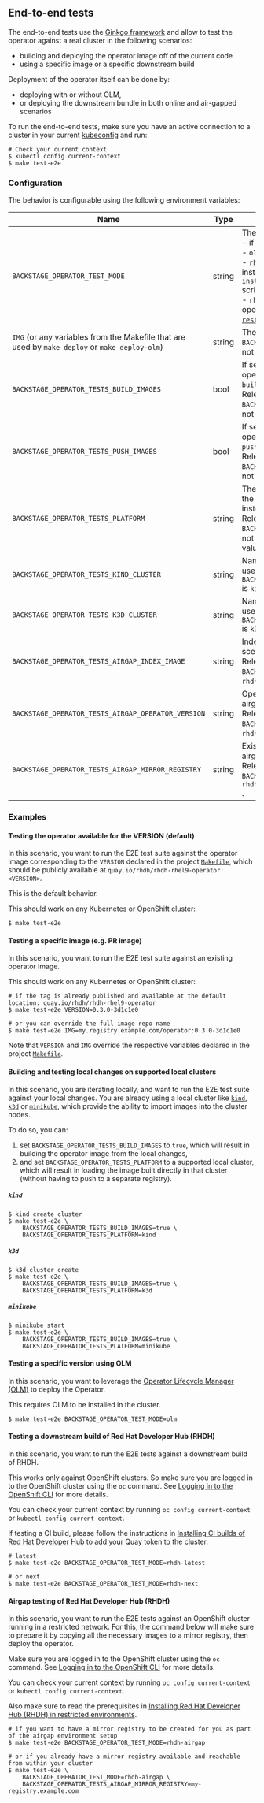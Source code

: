 ## End-to-end tests

The end-to-end tests use the [Ginkgo framework](https://onsi.github.io/ginkgo/) and allow to test the operator against a real cluster in the following scenarios:
- building and deploying the operator image off of the current code
- using a specific image or a specific downstream build

Deployment of the operator itself can be done by:
- deploying with or without OLM,
- or deploying the downstream bundle in both online and air-gapped scenarios

To run the end-to-end tests, make sure you have an active connection to a cluster in your current [kubeconfig](https://kubernetes.io/docs/concepts/configuration/organize-cluster-access-kubeconfig/) and run:
```shell
# Check your current context
$ kubectl config current-context 
$ make test-e2e
```

### Configuration

The behavior is configurable using the following environment variables:

| Name                                                                                           | Type   | Description                                                                                                                                                                                                                                                                                                                                                                                                                                   | Default value                                     | Example                                                 |
|------------------------------------------------------------------------------------------------|--------|-----------------------------------------------------------------------------------------------------------------------------------------------------------------------------------------------------------------------------------------------------------------------------------------------------------------------------------------------------------------------------------------------------------------------------------------------|---------------------------------------------------|---------------------------------------------------------|
| `BACKSTAGE_OPERATOR_TEST_MODE`                                                                 | string | The test mode:<br>- if not set, it will call `make deploy`<br>- `olm`: it will call `make deploy-olm`<br>- `rhdh-latest` or `rhdh-next`: it will install the operator using the [`install-rhdh-catalog-source.sh`](../../.rhdh/scripts/install-rhdh-catalog-source.sh) script<br>- `rhdh-airgap`: it will install the operator using the [`prepare-restricted-environment.sh`](../../.rhdh/scripts/prepare-restricted-environment.sh) script. |                                                   | `rhdh-latest`                                           |
| `IMG` (or any variables from the Makefile that are used by `make deploy` or `make deploy-olm`) | string | The image to use. Relevant if `BACKSTAGE_OPERATOR_TEST_MODE` is not set or set to `olm`                                                                                                                                                                                                                                                                                                                                                       | `VERSION` defined in [`Makefile`](../../Makefile) | `quay.io/rhdh/rhdh-rhel9-operator:0.0.1-latest`               |
| `BACKSTAGE_OPERATOR_TESTS_BUILD_IMAGES`                                                        | bool   | If set to `true`, it will build the operator image with `make image-build`.<br>Relevant if `BACKSTAGE_OPERATOR_TEST_MODE` is not set or set to `olm`.                                                                                                                                                                                                                                                                                         |                                                   | `false`                                                 |
| `BACKSTAGE_OPERATOR_TESTS_PUSH_IMAGES`                                                         | bool   | If set to `true`, it will push the operator image with `make image-push`.<br>Relevant if `BACKSTAGE_OPERATOR_TEST_MODE` is not set or set to `olm`.                                                                                                                                                                                                                                                                                           |                                                   | `false`                                                 |
| `BACKSTAGE_OPERATOR_TESTS_PLATFORM`                                                            | string | The platform type, to directly load the operator image if supported instead of pushing it.<br>Relevant if `BACKSTAGE_OPERATOR_TEST_MODE` is not set or set to `olm`.br>Supported values: [`kind`](#building-and-testing-local-changes-on-kind), [`k3d`](#building-and-testing-local-changes-on-k3d), [`minikube`](#building-and-testing-local-changes-on-minikube)                                                                            |                                                   | `kind`                                                  |
| `BACKSTAGE_OPERATOR_TESTS_KIND_CLUSTER`                                                        | string | Name of the local KinD cluster to use. Relevant only if `BACKSTAGE_OPERATOR_TESTS_PLATFORM` is `kind`.                                                                                                                                                                                                                                                                                                                                        | `kind`                                            | `kind-local-k8s-cluster`                                |
| `BACKSTAGE_OPERATOR_TESTS_K3D_CLUSTER`                                                         | string | Name of the local k3d cluster to use. Relevant only if `BACKSTAGE_OPERATOR_TESTS_PLATFORM` is `k3d`.                                                                                                                                                                                                                                                                                                                                          | `k3s-default`                                     | `k3d-local-k8s-cluster`                                 |
| `BACKSTAGE_OPERATOR_TESTS_AIRGAP_INDEX_IMAGE`                                                  | string | Index image to use in the airgap scenario.<br>Relevant if `BACKSTAGE_OPERATOR_TEST_MODE` is `rhdh-airgap`.                                                                                                                                                                                                                                                                                                                                    | `quay.io/rhdh/iib:latest-v4.14-x86_64`            | `registry.redhat.io/redhat/redhat-operator-index:v4.14` |
| `BACKSTAGE_OPERATOR_TESTS_AIRGAP_OPERATOR_VERSION`                                             | string | Operator version to use in the airgap scenario.<br>Relevant if `BACKSTAGE_OPERATOR_TEST_MODE` is `rhdh-airgap`.                                                                                                                                                                                                                                                                                                                               | `v1.1.0`                                          | `v1.1.0`                                                |
| `BACKSTAGE_OPERATOR_TESTS_AIRGAP_MIRROR_REGISTRY`                                              | string | Existing mirror registry to use in the airgap scenario.<br>Relevant if `BACKSTAGE_OPERATOR_TEST_MODE` is `rhdh-airgap`<br>.                                                                                                                                                                                                                                                                                                                   |                                                   | `my-registry.example.com`                               |

### Examples

#### Testing the operator available for the VERSION (default)

In this scenario, you want to run the E2E test suite against the operator image corresponding to the `VERSION` declared in the project [`Makefile`](../../Makefile), which should be publicly available at `quay.io/rhdh/rhdh-rhel9-operator:<VERSION>`.

This is the default behavior.

This should work on any Kubernetes or OpenShift cluster:

```shell
$ make test-e2e
```

#### Testing a specific image (e.g. PR image)

In this scenario, you want to run the E2E test suite against an existing operator image.

This should work on any Kubernetes or OpenShift cluster:

```shell
# if the tag is already published and available at the default location: quay.io/rhdh/rhdh-rhel9-operator
$ make test-e2e VERSION=0.3.0-3d1c1e0

# or you can override the full image repo name
$ make test-e2e IMG=my.registry.example.com/operator:0.3.0-3d1c1e0
```

Note that `VERSION` and `IMG` override the respective variables declared in the project [`Makefile`](../../Makefile).

#### Building and testing local changes on supported local clusters

In this scenario, you are iterating locally, and want to run the E2E test suite against your local changes. You are already using a local cluster like [`kind`](https://kind.sigs.k8s.io/), [`k3d`](https://k3d.io/) or [`minikube`](https://minikube.sigs.k8s.io/docs/), which provide the ability to import images into the cluster nodes.

To do so, you can:
1. set `BACKSTAGE_OPERATOR_TESTS_BUILD_IMAGES` to `true`, which will result in building the operator image from the local changes,
2. and set `BACKSTAGE_OPERATOR_TESTS_PLATFORM` to a supported local cluster, which will result in loading the image built directly in that cluster (without having to push to a separate registry).

##### `kind`

```shell
$ kind create cluster
$ make test-e2e \
    BACKSTAGE_OPERATOR_TESTS_BUILD_IMAGES=true \
    BACKSTAGE_OPERATOR_TESTS_PLATFORM=kind
```

##### `k3d`

```shell
$ k3d cluster create
$ make test-e2e \
    BACKSTAGE_OPERATOR_TESTS_BUILD_IMAGES=true \
    BACKSTAGE_OPERATOR_TESTS_PLATFORM=k3d
```

##### `minikube`

```shell
$ minikube start
$ make test-e2e \
    BACKSTAGE_OPERATOR_TESTS_BUILD_IMAGES=true \
    BACKSTAGE_OPERATOR_TESTS_PLATFORM=minikube
```

#### Testing a specific version using OLM

In this scenario, you want to leverage the [Operator Lifecycle Manager (OLM)](https://olm.operatorframework.io/) to deploy the Operator.

This requires OLM to be installed in the cluster.

```shell
$ make test-e2e BACKSTAGE_OPERATOR_TEST_MODE=olm
```

#### Testing a downstream build of Red Hat Developer Hub (RHDH)

In this scenario, you want to run the E2E tests against a downstream build of RHDH.

This works only against OpenShift clusters. So make sure you are logged in to the OpenShift cluster using the `oc` command. See [Logging in to the OpenShift CLI](https://docs.openshift.com/container-platform/4.14/cli_reference/openshift_cli/getting-started-cli.html#cli-logging-in_cli-developer-commands) for more details.

You can check your current context by running `oc config current-context` or `kubectl config current-context`.

If testing a CI build, please follow the instructions in [Installing CI builds of Red Hat Developer Hub](../../.rhdh/docs/installing-ci-builds.adoc) to add your Quay token to the cluster.

```shell
# latest
$ make test-e2e BACKSTAGE_OPERATOR_TEST_MODE=rhdh-latest

# or next
$ make test-e2e BACKSTAGE_OPERATOR_TEST_MODE=rhdh-next
```

#### Airgap testing of Red Hat Developer Hub (RHDH)

In this scenario, you want to run the E2E tests against an OpenShift cluster running in a restricted network. For this, the command below will make sure to prepare it by copying all the necessary images to a mirror registry, then deploy the operator.

Make sure you are logged in to the OpenShift cluster using the `oc` command. See [Logging in to the OpenShift CLI](https://docs.openshift.com/container-platform/4.14/cli_reference/openshift_cli/getting-started-cli.html#cli-logging-in_cli-developer-commands) for more details.

You can check your current context by running `oc config current-context` or `kubectl config current-context`.

Also make sure to read the prerequisites in [Installing Red Hat Developer Hub (RHDH) in restricted environments](../../.rhdh/docs/airgap.adoc).

```shell
# if you want to have a mirror registry to be created for you as part of the airgap environment setup
$ make test-e2e BACKSTAGE_OPERATOR_TEST_MODE=rhdh-airgap

# or if you already have a mirror registry available and reachable from within your cluster
$ make test-e2e \
    BACKSTAGE_OPERATOR_TEST_MODE=rhdh-airgap \
    BACKSTAGE_OPERATOR_TESTS_AIRGAP_MIRROR_REGISTRY=my-registry.example.com
```
